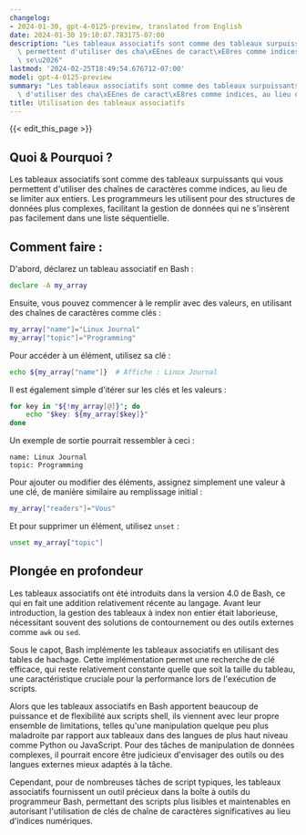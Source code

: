 ```yaml
---
changelog:
- 2024-01-30, gpt-4-0125-preview, translated from English
date: 2024-01-30 19:10:07.783175-07:00
description: "Les tableaux associatifs sont comme des tableaux surpuissants qui vous\
  \ permettent d'utiliser des cha\xEEnes de caract\xE8res comme indices, au lieu de\
  \ se\u2026"
lastmod: '2024-02-25T18:49:54.676712-07:00'
model: gpt-4-0125-preview
summary: "Les tableaux associatifs sont comme des tableaux surpuissants qui vous permettent\
  \ d'utiliser des cha\xEEnes de caract\xE8res comme indices, au lieu de se\u2026"
title: Utilisation des tableaux associatifs
---
```


{{< edit_this_page >}}

## Quoi & Pourquoi ?

Les tableaux associatifs sont comme des tableaux surpuissants qui vous permettent d'utiliser des chaînes de caractères comme indices, au lieu de se limiter aux entiers. Les programmeurs les utilisent pour des structures de données plus complexes, facilitant la gestion de données qui ne s'insèrent pas facilement dans une liste séquentielle.

## Comment faire :

D'abord, déclarez un tableau associatif en Bash :

```Bash
declare -A my_array
```

Ensuite, vous pouvez commencer à le remplir avec des valeurs, en utilisant des chaînes de caractères comme clés :

```Bash
my_array["name"]="Linux Journal"
my_array["topic"]="Programming"
```

Pour accéder à un élément, utilisez sa clé :

```Bash
echo ${my_array["name"]}  # Affiche : Linux Journal
```

Il est également simple d'itérer sur les clés et les valeurs :

```Bash
for key in "${!my_array[@]}"; do
    echo "$key: ${my_array[$key]}"
done
```

Un exemple de sortie pourrait ressembler à ceci :

```
name: Linux Journal
topic: Programming
```

Pour ajouter ou modifier des éléments, assignez simplement une valeur à une clé, de manière similaire au remplissage initial :

```Bash
my_array["readers"]="Vous"
```

Et pour supprimer un élément, utilisez `unset` :

```Bash
unset my_array["topic"]
```

## Plongée en profondeur

Les tableaux associatifs ont été introduits dans la version 4.0 de Bash, ce qui en fait une addition relativement récente au langage. Avant leur introduction, la gestion des tableaux à index non entier était laborieuse, nécessitant souvent des solutions de contournement ou des outils externes comme `awk` ou `sed`.

Sous le capot, Bash implémente les tableaux associatifs en utilisant des tables de hachage. Cette implémentation permet une recherche de clé efficace, qui reste relativement constante quelle que soit la taille du tableau, une caractéristique cruciale pour la performance lors de l'exécution de scripts.

Alors que les tableaux associatifs en Bash apportent beaucoup de puissance et de flexibilité aux scripts shell, ils viennent avec leur propre ensemble de limitations, telles qu'une manipulation quelque peu plus maladroite par rapport aux tableaux dans des langues de plus haut niveau comme Python ou JavaScript. Pour des tâches de manipulation de données complexes, il pourrait encore être judicieux d'envisager des outils ou des langues externes mieux adaptés à la tâche.

Cependant, pour de nombreuses tâches de script typiques, les tableaux associatifs fournissent un outil précieux dans la boîte à outils du programmeur Bash, permettant des scripts plus lisibles et maintenables en autorisant l'utilisation de clés de chaîne de caractères significatives au lieu d'indices numériques.
